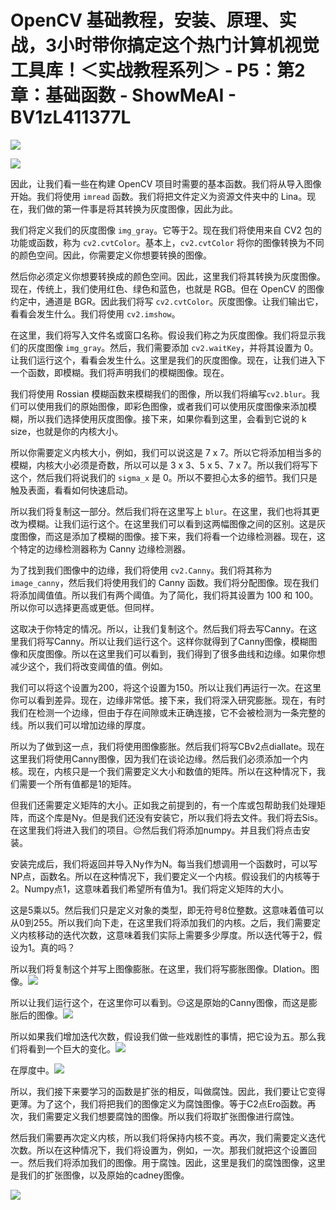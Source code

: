 # OpenCV 基础教程，安装、原理、实战，3小时带你搞定这个热门计算机视觉工具库！＜实战教程系列＞ - P5：第2章：基础函数 - ShowMeAI - BV1zL411377L

![](img/3a662d2ccf5ce137c1313fc44d7c5a0c_0.png)

![](img/3a662d2ccf5ce137c1313fc44d7c5a0c_1.png)

因此，让我们看一些在构建 OpenCV 项目时需要的基本函数。我们将从导入图像开始。我们将使用 `imread` 函数。我们将把文件定义为资源文件夹中的 Lina。现在，我们做的第一件事是将其转换为灰度图像，因此为此。

我们将定义我们的灰度图像 `img_gray`。它等于2。现在我们将使用来自 CV2 包的功能或函数，称为 `cv2.cvtColor`。基本上，`cv2.cvtColor` 将你的图像转换为不同的颜色空间。因此，你需要定义你想要转换的图像。

然后你必须定义你想要转换成的颜色空间。因此，这里我们将其转换为灰度图像。现在，传统上，我们使用红色、绿色和蓝色，也就是 RGB。但在 OpenCV 的图像约定中，通道是 BGR。因此我们将写 `cv2.cvtColor`。灰度图像。让我们输出它，看看会发生什么。我们将使用 `cv2.imshow`。

在这里，我们将写入文件名或窗口名称。假设我们称之为灰度图像。我们将显示我们的灰度图像 `img_gray`。然后，我们需要添加 `cv2.waitKey`，并将其设置为 0。让我们运行这个，看看会发生什么。这里是我们的灰度图像。现在，让我们进入下一个函数，即模糊。我们将声明我们的模糊图像。现在。

我们将使用 Rossian 模糊函数来模糊我们的图像，所以我们将编写`cv2.blur`。我们可以使用我们的原始图像，即彩色图像，或者我们可以使用灰度图像来添加模糊，所以我们选择使用灰度图像。接下来，如果你看到这里，会看到它说的 k size，也就是你的内核大小。

所以你需要定义内核大小，例如，我们可以说这是 7 x 7。所以它将添加相当多的模糊，内核大小必须是奇数，所以可以是 3 x 3、5 x 5、7 x 7。所以我们将写下这个，然后我们将说我们的 `sigma_x` 是 0。所以不要担心太多的细节。我们只是触及表面，看看如何快速启动。

所以我们将复制这一部分。然后我们将在这里写上 `blur`。在这里，我们也将其更改为模糊。让我们运行这个。在这里我们可以看到这两幅图像之间的区别。这是灰度图像，而这是添加了模糊的图像。接下来，我们将看一个边缘检测器。现在，这个特定的边缘检测器称为 Canny 边缘检测器。

为了找到我们图像中的边缘，我们将使用 `cv2.Canny`。我们将其称为 `image_canny`，然后我们将使用我们的 Canny 函数。我们将分配图像。现在我们将添加阈值值。所以我们有两个阈值。为了简化，我们将其设置为 100 和 100。所以你可以选择更高或更低。但同样。

这取决于你特定的情况。所以，让我们复制这个。然后我们将去写Canny。在这里我们将写Canny。所以让我们运行这个。这样你就得到了Canny图像，模糊图像和灰度图像。所以在这里我们可以看到，我们得到了很多曲线和边缘。如果你想减少这个，我们将改变阈值的值。例如。

我们可以将这个设置为200，将这个设置为150。所以让我们再运行一次。在这里你可以看到差异。现在，边缘非常低。接下来，我们将深入研究膨胀。现在，有时我们在检测一个边缘，但由于存在间隙或未正确连接，它不会被检测为一条完整的线。所以我们可以增加边缘的厚度。

所以为了做到这一点，我们将使用图像膨胀。然后我们将写CBv2点diallate。现在这里我们将使用Canny图像，因为我们在谈论边缘。然后我们必须添加一个内核。现在，内核只是一个我们需要定义大小和数值的矩阵。所以在这种情况下，我们需要一个所有值都是1的矩阵。

但我们还需要定义矩阵的大小。正如我之前提到的，有一个库或包帮助我们处理矩阵，而这个库是Ny。但是我们还没有安装它，所以我们将去文件。我们将去Sis。在这里我们将进入我们的项目。😔然后我们将添加numpy。并且我们将点击安装。

安装完成后，我们将返回并导入Ny作为N。每当我们想调用一个函数时，可以写NP点，函数名。所以在这种情况下，我们要定义一个内核。假设我们的内核等于2。Numpy点1，这意味着我们希望所有值为1。我们将定义矩阵的大小。

这是5乘以5。然后我们只是定义对象的类型，即无符号8位整数。这意味着值可以从0到255。所以我们向下走，在这里我们将添加我们的内核。之后，我们需要定义内核移动的迭代次数，这意味着我们实际上需要多少厚度。所以迭代等于2，假设为1。真的吗？

所以我们将复制这个并写上图像膨胀。在这里，我们将写膨胀图像。Dlation。图像。![](img/3a662d2ccf5ce137c1313fc44d7c5a0c_3.png)

所以让我们运行这个，在这里你可以看到。😔这是原始的Canny图像，而这是膨胀后的图像。![](img/3a662d2ccf5ce137c1313fc44d7c5a0c_5.png)

所以如果我们增加迭代次数，假设我们做一些戏剧性的事情，把它设为五。那么我们将看到一个巨大的变化。![](img/3a662d2ccf5ce137c1313fc44d7c5a0c_7.png)

在厚度中。![](img/3a662d2ccf5ce137c1313fc44d7c5a0c_9.png)

所以，我们接下来要学习的函数是扩张的相反，叫做腐蚀。因此，我们要让它变得更薄。为了这个，我们将把我们的图像定义为腐蚀图像。等于C2点Ero函数。再次，我们需要定义我们想要腐蚀的图像。所以我们将取扩张图像进行腐蚀。

然后我们需要再次定义内核，所以我们将保持内核不变。再次，我们需要定义迭代次数。所以在这种情况下，我们将设置为，例如，一次。那我们就把这个设置回一。然后我们将添加我们的图像。用于腐蚀。因此，这里是我们的腐蚀图像，这里是我们的扩张图像，以及原始的cadney图像。

![](img/3a662d2ccf5ce137c1313fc44d7c5a0c_11.png)
